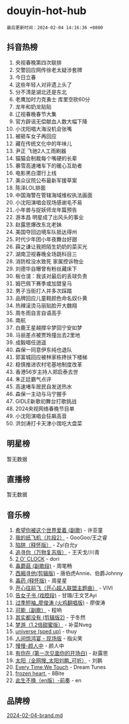 # douyin-hot-hub

`最后更新时间：2024-02-04 14:16:36 +0800`

## 抖音热榜

1. 央视春晚第四次联排
1. 交警回应网传徐老太疑涉套牌
1. 今日立春
1. 这些年轻人对非遗上头了
1. 分不清是湖北还是东北
1. 老鹰加时力克勇士 库里空砍60分
1. 龙年和奶龙贴贴
1. 辽视春晚春节大集
1. 官方辟谣无偿献血人数大幅下降
1. 小沈阳唱大海没机会张嘴
1. 被砸车女子再回应
1. 藏在传统文化中的年味儿
1. 尹正 飞驰2人工雨刷器
1. 猫猫会制裁每个嘴硬的长辈
1. 暴雪高速堵车下的暖心互助者
1. 电影黑白潜行上线
1. 美众议院公布最新军援草案
1. 陈泽LOL排面
1. 中国海警在管辖海域维权执法画面
1. 小沈阳演唱会现场感谢毛不易
1. 小年兽与捉妖师龙年篇预告
1. 游本昌 明星成了出风头的事业
1. 赵露思爆改东北老妹
1. 美国夺回边境车队抵达得州
1. 时代少年团小年夜舞台好甜
1. 薛之谦让我把陌生奶奶的菜买光
1. 湖南卫视春晚全场跳科目三
1. 消防栓没水致死 家属控诉物业
1. 刘德华自曝曾有粉丝藏床下
1. 板仓滉：我该对最后的丢球负责
1. 姆巴佩下赛季或加盟皇马
1. 男子当街打人并多次踩踏
1. 品牌回应儿童鞋颜色命名奴仆黄
1. 热辣滚烫马丽贴脸开大魏翔
1. 周冬雨自言自语高手
1. 南航
1. 白鹿王星越撑伞梦回宁安如梦
1. 马丽差点被贾玲撞出去2里地
1. 成毅唱任逍遥
1. 森保一同意伊东纯也退队
1. 郭富城回应被林家栋搀扶下楼梯
1. 稳慎推进农村宅基地制度改革
1. 香港56岁主持人郑启泰去世
1. 朱正廷霸气点评
1. 高速堵车居民自发送热水
1. 森保一主动与马宁握手
1. GIDLE新歌初舞台打歌挑战
1. 2024央视网络春晚节目单
1. 小沈阳演唱会狂飙高音
1. 洪剑涛打卡天津小馆吃大盘菜

## 明星榜

暂无数据

## 直播榜

暂无数据

## 音乐榜

1. [希望你被这个世界爱着 (副歌)](https://sf5-hl-cdn-tos.douyinstatic.com/obj/tos-cn-ve-2774/oUHCmWQfZlE3QQBKBeD8rCFLpJzPgCpImhsxMt) - 许亚童
1. [我的纸飞机（片段2）](https://sf6-cdn-tos.douyinstatic.com/obj/tos-cn-ve-2774/oM2ZrKcg2CD5AeRB2gkeXOFB1IxAGJdZPazYHf) - GooGoo/王之睿
1. [陷阱（释怀版）](https://sf5-hl-cdn-tos.douyinstatic.com/obj/tos-cn-ve-2774/oE8C21LeZrzKLDFfQYgMzx4GAIHageG5IzayY7) - Zy/白允y
1. [追寻你（万物复苏版）](https://sf3-cdn-tos.douyinstatic.com/obj/tos-cn-ve-2774/oYeAZJsbjIDit9APmBg8u6uDUQnHmoCf3gbo74) - 王天戈/川青
1. [2 O' CLOCK](https://sf3-cdn-tos.douyinstatic.com/obj/tos-cn-ve-2774/oIUBICeqlYQHTigCBOnCMlwBZJkgiBjt1oDfbg) - dori
1. [毒蘑菇 (副歌段)](https://sf5-hl-cdn-tos.douyinstatic.com/obj/tos-cn-ve-2774/ocDEUsfdLjxnlFXtfogBCiQCEqYB7QZgZ8VViM) - 周笔畅
1. [西厢寻他(剪辑版)](https://sf6-cdn-tos.douyinstatic.com/obj/tos-cn-ve-2774/oUsAVfAQKlRNxEv5qxvIB8o5qmIWUcXbzJKJhw) - 唐伯虎Annie、伯爵Johnny
1. [毒药 (释怀版)](https://sf5-hl-cdn-tos.douyinstatic.com/obj/tos-cn-ve-2774/oYILMEAzspdZBIzy4frJNB8ZHPHWAhiwowd4Ad) - 周星星
1. [开心往前飞（开心超人联盟主题曲）](https://sf5-hl-cdn-tos.douyinstatic.com/obj/tos-cn-ve-2774/9d8fb7c82cf1421fb93a9fe925275e0a) - VIVI
1. [告女子书 (戏腔段)](https://sf5-hl-cdn-tos.douyinstatic.com/obj/tos-cn-ve-2774/osCCzFxWgstBDi92ZfBB4ht7gQENBmQMAl0eI6) - 甘璐/王文艺Ayi
1. [过季短袖_廖俊涛 (火鸡翻唱版)](https://sf5-hl-cdn-tos.douyinstatic.com/obj/tos-cn-ve-2774/ogQVJl0tRBKxQgZji7YClFEBrVDeHpPTWfCZbQ) - 廖俊涛
1. [可能（副歌）](https://sf3-cdn-tos.douyinstatic.com/obj/tos-cn-ve-2774/cde1731888894259b333569393c2fb51) - 程响
1. [其实都没有 (剪辑版2)](https://sf5-hl-cdn-tos.douyinstatic.com/obj/tos-cn-ve-2774/oEBNQenHZtBhxYjGgUDQk0BCHTigQafgFlbQ7k) - 于冬然
1. [梦游（1.2倍甜蜜版）](https://sf3-cdn-tos.douyinstatic.com/obj/tos-cn-ve-2774/o4gyAUm8hwufoEABmwVIiQtHsFuGzAEEWtNMzo) - 补菜Nveg
1. [universe (sped up)](https://sf3-cdn-tos.douyinstatic.com/obj/tos-cn-ve-2774/oIQnurQLDCsdYeegkM4CKuVb23MZBXtX6QB8bv) - thuy
1. [人间惊鸿宴 - 现场版](https://sf5-hl-cdn-tos.douyinstatic.com/obj/tos-cn-ve-2774/osF4mrPePAf2Yv8Wfr5fATCHZwL5h1QiGQAKwz) - 指尖笑
1. [慢慢-颜人中](https://sf3-cdn-tos.douyinstatic.com/obj/tos-cn-ve-2774/ocjHNfBXdBxQNC8ZGAeoLMFTUgtBg8bkExunDC) - 颜人中
1. [有你在 (第一次见面你的开场白)](https://sf3-cdn-tos.douyinstatic.com/obj/tos-cn-ve-2774/oAthrQ3ClJBfI57uBoFEgNDYtNCZ0TSYQQfxQ0) - 赵露思
1. [太阳（全网搜_太阳刘鹏_可听）](https://sf5-hl-cdn-tos.douyinstatic.com/obj/tos-cn-ve-2774/ogWbyIQnlBFImVbeDocRdCIYtBHlbJXgfZMvgz) - 刘鹏
1. [Every Time We Touch](https://sf5-hl-cdn-tos.douyinstatic.com/obj/tos-cn-ve-2774/ogN6lUKQeBBfEVhIOMikG1CcJjugxk1tztZyhP) - Dream Tunes
1. [frozen heart.](https://sf3-cdn-tos.douyinstatic.com/obj/tos-cn-ve-2774/oIIWJfyjIACZA9zQMtnJ6hQQhFC4vhCupoRBsO) - 8Bite
1. [此生不换（en版）-前奏](https://sf5-hl-cdn-tos.douyinstatic.com/obj/tos-cn-ve-2774/oMDvUGwhKrKYDEqXiMYEwxZqBWIJFA92CiLAO) - en

## 品牌榜

[2024-02-04-brand.md](2024-02-04-brand.md)
